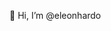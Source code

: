 👋 Hi, I’m @eleonhardo


<!---
eleonhardo/eleonhardo is a ✨ special ✨ repository because its `README.md` (this file) appears on your GitHub profile.
You can click the Preview link to take a look at your changes.
--->
